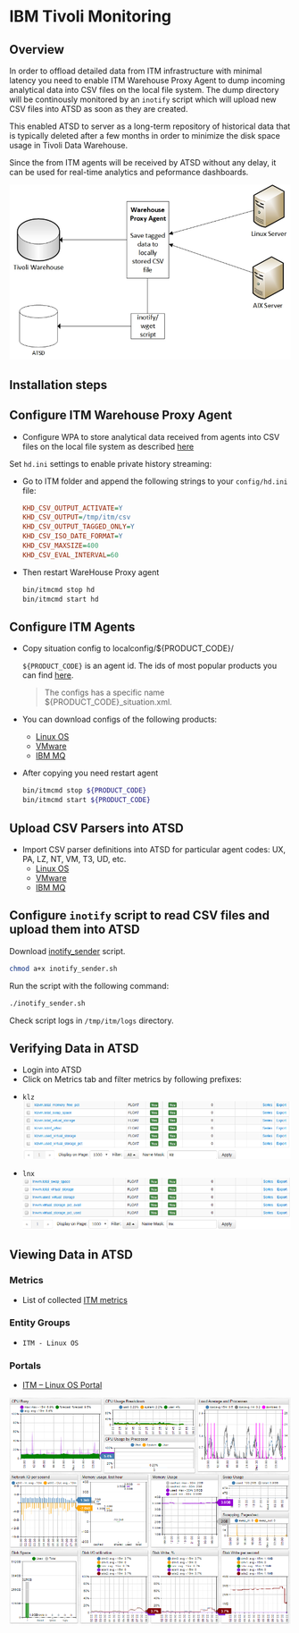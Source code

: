 # IBM Tivoli Monitoring

## Overview

In order to offload detailed data from ITM infrastructure with minimal latency you need to enable ITM Warehouse Proxy Agent to dump incoming analytical data into CSV files on the local file system. The dump directory will be continously monitored by an `inotify` script which will upload new CSV files into ATSD as soon as they are created.

This enabled ATSD to server as a long-term repository of historical data that is typically deleted after a few months in order to minimize the disk space usage in Tivoli Data Warehouse.

Since the from ITM agents will be received by ATSD without any delay, it can be used for real-time analytics and peformance dashboards.

![](images/Warehouse-Proxy-Agent-diagram1.jpg "Warehouse Proxy Agent diagram")

## Installation steps

## Configure ITM Warehouse Proxy Agent

* Configure WPA to store analytical data received from agents into CSV files on the local file system as described [here](http://www-01.ibm.com/support/knowledgecenter/SSATHD_7.7.0/com.ibm.itm.doc_6.3fp2/adminuse/history_analytics_scenarios.htm "WPA")

Set `hd.ini` settings to enable private history streaming:

* Go to ITM folder and append the following strings to your `config/hd.ini` file:
    ```ini
    KHD_CSV_OUTPUT_ACTIVATE=Y
    KHD_CSV_OUTPUT=/tmp/itm/csv
    KHD_CSV_OUTPUT_TAGGED_ONLY=Y
    KHD_CSV_ISO_DATE_FORMAT=Y
    KHD_CSV_MAXSIZE=400
    KHD_CSV_EVAL_INTERVAL=60
    ```
* Then restart WareHouse Proxy agent
    ```sh
    bin/itmcmd stop hd
    bin/itmcmd start hd
    ```

## Configure ITM Agents

* Copy situation config to localconfig/${PRODUCT_CODE}/

    `${PRODUCT_CODE}` is an agent id. The ids of most popular products you can find [here](http://www-01.ibm.com/support/docview.wss?uid=swg21265222).

    > The configs has a specific name ${PRODUCT_CODE}_situation.xml.

* You can download configs of the following products:
    - [Linux OS](csv-configs/agents/lz-situation.xml)
    - [VMware](csv-configs/agents/vm-situation.xml)
    - [IBM MQ](csv-configs/agents/mq-situation.xml)

* After copying you need restart agent

    ```sh
    bin/itmcmd stop ${PRODUCT_CODE}
    bin/itmcmd start ${PRODUCT_CODE}
    ```

## Upload CSV Parsers into ATSD

- Import CSV parser definitions into ATSD for particular agent codes: UX, PA, LZ, NT, VM, T3, UD, etc.
  - [Linux OS](csv-configs/atsd/klz-csv-configs.xml)
  - [VMware](csv-configs/atsd/kvm-csv-configs.xml)
  - [IBM MQ](csv-configs/atsd/mq-csv-configs.xml)

## Configure `inotify` script to read CSV files and upload them into ATSD

Download [inotify_sender](inotify_sender.sh) script.

```sh
chmod a+x inotify_sender.sh
```

Run the script with the following command:

```sh
./inotify_sender.sh
```

Check script logs in `/tmp/itm/logs` directory.

## Verifying Data in ATSD

* Login into ATSD
* Click on Metrics tab and filter metrics by following prefixes:

 - `klz`
  ![](images/klz_metrics.png)

 - `lnx`
  ![](images/lnx_metrics.png)

## Viewing Data in ATSD

### Metrics

* List of collected [ITM metrics](metric-list.md)

### Entity Groups

- `ITM - Linux OS`

### Portals
- [ITM – Linux OS Portal](http://apps.axibase.com/chartlab/43f054ee)

![](images/itm_linux_portal.png "itm_linux_portal")


